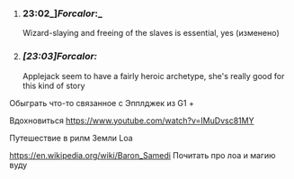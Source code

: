 1. ### 23:02_]_Forcalor_:_ 
    
    Wizard-slaying and freeing of the slaves is essential, yes (изменено)
    
2. ### _[_23:03_]_Forcalor_:_ 
    
    Applejack seem to have a fairly heroic archetype, she's really good for this kind of story

Обыграть что-то связанное с Эпплджек из G1
+


Вдохновиться
https://www.youtube.com/watch?v=IMuDvsc81MY

Путешествие в рилм Земли
Loa

https://en.wikipedia.org/wiki/Baron_Samedi
Почитать про лоа и магию вуду
